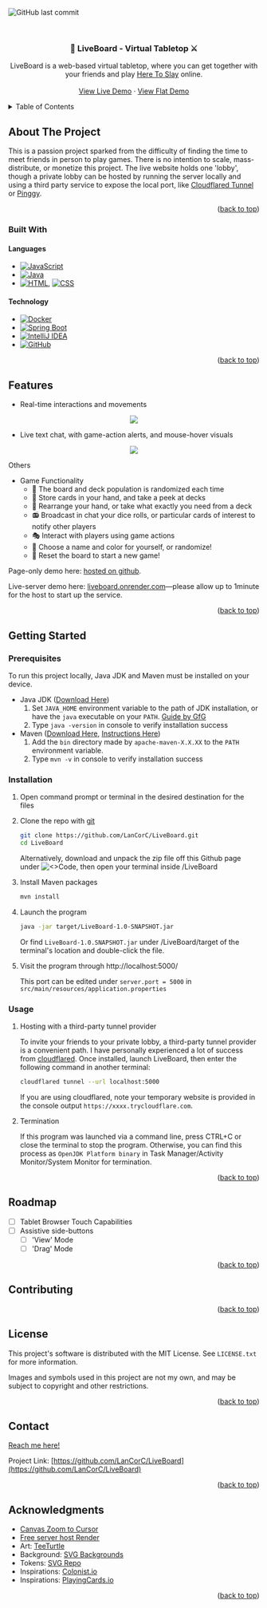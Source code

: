 <!-- Template from: https://github.com/mkorpusik/Best-README-Template/blob/master/BLANK_README.md -->

<a id="readme-top"></a>


<!-- PROJECT SHIELDS -->
![GitHub last commit](https://img.shields.io/github/last-commit/LanCorC/LiveBoard)

<!-- PROJECT LOGO -->

<br />
<div align="center">

  <!-- 
  <a href="https://github.com/LanCorC/repo_name">
    <img src="images/logo.png" alt="Logo" width="80" height="80">
  </a> 
  -->

<h3 align="center">&#127993; LiveBoard - Virtual Tabletop &#9876;</h3>

  <p align="center">
    LiveBoard is a web-based virtual tabletop, where you can get together with your friends and play <a href="https://unstablegameswiki.com/index.php?title=Here_To_Slay">Here To Slay</a> online.
    <br />
    <!--
    <a href="https://github.com/LanCorC/repo_name"><strong>Explore the docs »</strong></a>
    <br />
    -->
    <br />
    <!--
    <a href="https://github.com/LanCorC/repo_name">View Demo</a>
    ·
    <a href="https://github.com/LanCorC/repo_name/issues">Report Bug</a>
    ·
    <a href="https://github.com/LanCorC/repo_name/issues">Request Feature</a>
    -->
    <a href="http://liveboard.onrender.com/">View Live Demo</a>
    ·
    <a href="https://lancorc.github.io/LiveBoard/src/main/resources/static/Main.html">View Flat Demo</a>
  </p>
</div>



<!-- TABLE OF CONTENTS -->
<details>
  <summary>Table of Contents</summary>
  <ol>
    <li>
      <a href="#about-the-project">About The Project</a>
      <ul>
        <li><a href="#built-with">Built With</a></li>
      </ul>
    </li>
    <li><a href="#features">Features</a></li>
    <li>
      <a href="#getting-started">Getting Started</a>
      <ul>
        <li><a href="#prerequisites">Prerequisites</a></li>
        <li><a href="#installation">Installation</a></li>
      </ul>
    </li>
    <li><a href="#roadmap">Roadmap</a></li>
    <li><a href="#contributing">Contributing</a></li>
    <li><a href="#license">License</a></li>
    <li><a href="#contact">Contact</a></li>
    <li><a href="#acknowledgments">Acknowledgments</a></li>
  </ol>
</details>



<!-- ABOUT THE PROJECT -->
## About The Project

<!--
[![Product Name Screen Shot][product-screenshot]](https://example.com)
-->
This is a passion project sparked from the difficulty of finding the time to meet friends in person to play games. There is no intention to scale, mass-distribute, or monetize this project. The live website holds one 'lobby', though a private lobby can be hosted by running the server locally and using a third party service to expose the local port, like [Cloudflared Tunnel](https://developers.cloudflare.com/cloudflare-one/connections/connect-networks/downloads/) or [Pinggy](https://pinggy.io/).

<p align="right">(<a href="#readme-top">back to top</a>)</p>


### Built With
#### Languages
* [![JavaScript](https://img.shields.io/badge/JavaScript-F7DF1E?logo=javascript&logoColor=000)](#)
* [![Java](https://img.shields.io/badge/Java-%23ED8B00.svg?logo=openjdk&logoColor=white)](#)
* [![HTML](https://img.shields.io/badge/HTML-%23E34F26.svg?logo=html5&logoColor=white)](#), [![CSS](https://img.shields.io/badge/-CSS-1572B6?style=flat&logo=css3&logoColor=white)](#)
#### Technology
* [![Docker](https://img.shields.io/badge/Docker-2496ED?logo=docker&logoColor=fff)](#)
* [![Spring Boot](https://img.shields.io/badge/Spring%20Boot-6DB33F?logo=springboot&logoColor=fff)](#)
* [![IntelliJ IDEA](https://img.shields.io/badge/IntelliJIDEA-000000.svg?logo=intellij-idea&logoColor=white)](#)
* [![GitHub](https://img.shields.io/badge/GitHub-%23121011.svg?logo=github&logoColor=white)](#)

<p align="right">(<a href="#readme-top">back to top</a>)</p>


<!-- USAGE EXAMPLES -->
## Features

<!--
Use this space to show useful examples of how a project can be used. Additional screenshots, code examples and demos work well in this space. You may also link to more resources.
_For more examples, please refer to the [Documentation](https://example.com)_
-->
* Real-time interactions and movements
<p align="center">
  <img src="https://github.com/user-attachments/assets/848eb3bd-c3b0-48f5-bb8d-0c5b8149c27a">
</p>

* Live text chat, with game-action alerts, and mouse-hover visuals
<p align="center">
    <img src="https://github.com/user-attachments/assets/df0cb4bc-4a99-4865-aa80-39292bf33921">
</p>
Others

* Game Functionality
    * 🎲 The board and deck population is randomized each time 
    * 👀 Store cards in your hand, and take a peek at decks 
    * 🦝 Rearrange your hand, or take what exactly you need from a deck 
    * 📻 Broadcast in chat your dice rolls, or particular cards of interest to notify other players 
    * 🎭 Interact with players using game actions
    * 🎨 Choose a name and color for yourself, or randomize!
    * 🔄 Reset the board to start a new game!

<!-- Try out the demo below -->

  Page-only demo here: [hosted on github](https://lancorc.github.io/LiveBoard/src/main/resources/static/Main.html).
  
  Live-server demo here: [liveboard.onrender.com](https://liveboard.onrender.com)—please allow up to 1minute for the host to start up the service.

<p align="right">(<a href="#readme-top">back to top</a>)</p>




<!-- GETTING STARTED -->

## Getting Started
<!--
This is an example of how you may give instructions on setting up your project locally.
To get a local copy up and running follow these simple example steps.
-->
### Prerequisites
To run this project locally, Java JDK and Maven must be installed on your device.
* Java JDK ([Download Here](https://www.oracle.com/in/java/technologies/downloads/))
  1. Set `JAVA_HOME` environment variable to the path of JDK installation, or have the `java` executable on your `PATH`. [Guide by GfG](https://www.geeksforgeeks.org/setting-environment-java/)
  2. Type `java -version` in console to verify installation success
* Maven ([Download Here](https://maven.apache.org/download.cgi), [Instructions Here](https://maven.apache.org/install.html))
  1. Add the `bin` directory made by `apache-maven-X.X.XX` to the `PATH` environment variable. 
  2. Type `mvn -v` in console to verify installation success
  
### Installation

1. Open command prompt or terminal in the desired destination for the files
2. Clone the repo with [git](https://github.com/git-guides/install-git)
   ```sh
   git clone https://github.com/LanCorC/LiveBoard.git
   cd LiveBoard
   ```
   Alternatively, download and unpack the zip file off this Github page under ![<>Code](https://img.shields.io/badge/<>Code-green.svg), then open your terminal inside /LiveBoard
3. Install Maven packages
   ```sh
   mvn install
   ```
4. Launch the program
   ```sh
   java -jar target/LiveBoard-1.0-SNAPSHOT.jar
   ```
   Or find `LiveBoard-1.0.SNAPSHOT.jar` under /LiveBoard/target of the terminal's location and double-click the file.
5. Visit the program through http://localhost:5000/
   
   This port can be edited under `server.port = 5000` in `src/main/resources/application.properties` 
### Usage
1. Hosting with a third-party tunnel provider

   To invite your friends to your private lobby, a third-party tunnel provider is a convenient path. I have personally experienced a lot of success from [cloudflared](https://developers.cloudflare.com/cloudflare-one/connections/connect-networks/downloads/). Once installed, launch LiveBoard, then enter the following command in another terminal:
  
   ```sh
   cloudflared tunnel --url localhost:5000
   ```
   If you are using cloudflared, note your temporary website is provided in the console output `https://xxxx.trycloudflare.com`.
2. Termination
   
   If this program was launched via a command line, press CTRL+C or close the terminal to stop the program. Otherwise, you can find this process as `OpenJDK Platform binary` in Task Manager/Activity Monitor/System Monitor for termination.
   
<p align="right">(<a href="#readme-top">back to top</a>)</p>





<!-- ROADMAP -->
## Roadmap
- [ ] Tablet Browser Touch Capabilities
- [ ] Assistive side-buttons
    - [ ] 'View' Mode
    - [ ] 'Drag' Mode

<!--
See the [open issues](https://github.com/LanCorC/LiveBoard/issues) for a full list of proposed features (and known issues).

TODO- uncomment. include self 'known issues'. 
-->

<p align="right">(<a href="#readme-top">back to top</a>)</p>



<!-- CONTRIBUTING -->
## Contributing
<!--
Contributions are what make the open source community such an amazing place to learn, inspire, and create. Any contributions you make are **greatly appreciated**.

If you have a suggestion that would make this better, please fork the repo and create a pull request. You can also simply open an issue with the tag "enhancement".
Don't forget to give the project a star! Thanks again!

1. Fork the Project
2. Create your Feature Branch (`git checkout -b feature/AmazingFeature`)
3. Commit your Changes (`git commit -m 'Add some AmazingFeature'`)
4. Push to the Branch (`git push origin feature/AmazingFeature`)
5. Open a Pull Request

-->
<p align="right">(<a href="#readme-top">back to top</a>)</p>



<!-- LICENSE -->
## License

This project's software is distributed with the MIT License. See `LICENSE.txt` for more information. 

Images and symbols used in this project are not my own, and may be subject to copyright and other restrictions.


<p align="right">(<a href="#readme-top">back to top</a>)</p>



<!-- CONTACT -->
## Contact

[Reach me here!](https://github.com/LanCorC#reach-me)

Project Link: [https://github.com/LanCorC/LiveBoard](https://github.com/LanCorC/LiveBoard)

<p align="right">(<a href="#readme-top">back to top</a>)</p>



<!-- ACKNOWLEDGMENTS -->
## Acknowledgments

* [Canvas Zoom to Cursor](https://phrogz.net/tmp/canvas_zoom_to_cursor.html)
* [Free server host Render](https://render.com/)
* Art: [TeeTurtle](https://teeturtle.com/)
* Background: [SVG Backgrounds](https://www.svgbackgrounds.com/)
* Tokens: [SVG Repo](https://www.svgrepo.com/)
* Inspirations: [Colonist.io](https://colonist.io/)
* Inspirations: [PlayingCards.io](https://playingcards.io/)

<p align="right">(<a href="#readme-top">back to top</a>)</p>



<!-- MARKDOWN LINKS & IMAGES -->
<!-- https://www.markdownguide.org/basic-syntax/#reference-style-links -->
[contributors-shield]: https://img.shields.io/github/contributors/LanCorC/LiveBoard.svg?style=for-the-badge
[contributors-url]: https://github.com/LanCorC/LiveBoard/graphs/contributors
[forks-shield]: https://img.shields.io/github/forks/LanCorC/LiveBoard.svg?style=for-the-badge
[forks-url]: https://github.com/LanCorC/LiveBoard/network/members
[stars-shield]: https://img.shields.io/github/stars/LanCorC/LiveBoard.svg?style=for-the-badge
[stars-url]: https://github.com/LanCorC/LiveBoard/stargazers
[issues-shield]: https://img.shields.io/github/issues/LanCorC/LiveBoard.svg?style=for-the-badge
[issues-url]: https://github.com/LanCorC/LiveBoard/issues
[license-shield]: https://img.shields.io/github/license/LanCorC/LiveBoard.svg?style=for-the-badge
[license-url]: https://github.com/LanCorC/LiveBoard/blob/master/LICENSE.txt
[linkedin-shield]: https://img.shields.io/badge/-LinkedIn-black.svg?style=for-the-badge&logo=linkedin&colorB=555
[linkedin-url]: https://linkedin.com/in/linkedin_username
[product-screenshot]: images/screenshot.png
[Next.js]: https://img.shields.io/badge/next.js-000000?style=for-the-badge&logo=nextdotjs&logoColor=white
[Next-url]: https://nextjs.org/
[React.js]: https://img.shields.io/badge/React-20232A?style=for-the-badge&logo=react&logoColor=61DAFB
[React-url]: https://reactjs.org/
[Vue.js]: https://img.shields.io/badge/Vue.js-35495E?style=for-the-badge&logo=vuedotjs&logoColor=4FC08D
[Vue-url]: https://vuejs.org/
[Angular.io]: https://img.shields.io/badge/Angular-DD0031?style=for-the-badge&logo=angular&logoColor=white
[Angular-url]: https://angular.io/
[Svelte.dev]: https://img.shields.io/badge/Svelte-4A4A55?style=for-the-badge&logo=svelte&logoColor=FF3E00
[Svelte-url]: https://svelte.dev/
[Laravel.com]: https://img.shields.io/badge/Laravel-FF2D20?style=for-the-badge&logo=laravel&logoColor=white
[Laravel-url]: https://laravel.com
[Bootstrap.com]: https://img.shields.io/badge/Bootstrap-563D7C?style=for-the-badge&logo=bootstrap&logoColor=white
[Bootstrap-url]: https://getbootstrap.com
[JQuery.com]: https://img.shields.io/badge/jQuery-0769AD?style=for-the-badge&logo=jquery&logoColor=white
[JQuery-url]: https://jquery.com 
